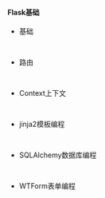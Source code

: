 #### **Flask基础**
* 基础

```


```


* 路由

```


```


* Context上下文

```


```


* jinja2模板编程

```


```


* SQLAlchemy数据库编程

```


```


* WTForm表单编程

```


```

